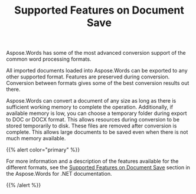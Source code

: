 ﻿---
title: Supported Features on Document Save
second_title: Aspose.Words for Python via .NET
articleTitle: Supported Features on Document Save
linktitle: Supported Features on Document Save
description: "Save your document to any supported format using Python. Convert and export a document of any size."
type: docs
weight: 30
url: /python-net/supported-features-on-document-save/
aliases: 
  - /python/document-saving-overview/
  - /python/supported-features-on-document-save/
---

Aspose.Words has some of the most advanced conversion support of the common word processing formats.

All imported documents loaded into Aspose.Words can be exported to any other supported format. Features are preserved during conversion. Conversion between formats gives some of the best conversion results out there. 

Aspose.Words can convert a document of any size as long as there is sufficient working memory to complete the operation. Additionally, if available memory is low, you can choose a temporary folder during export to DOC or DOCX format. This allows resources during conversion to be stored temporarily to disk. These files are removed after conversion is complete. This allows large documents to be saved even when there is not much memory available.

{{% alert color="primary" %}}

For more information and a description of the features available for the different formats, see the [Supported Features on Document Save](/words/net/supported-features-on-document-save/) section in the Aspose.Words for .NET documentation.

{{% /alert %}}